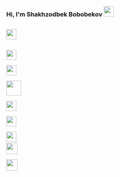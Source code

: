 ### Hi, I'm Shakhzodbek Bobobekov <img src="https://media.giphy.com/media/hvRJCLFzcasrR4ia7z/giphy.gif" width="27px" >
<code> <img src="https://www.freepnglogos.com/uploads/html5-logo-png/html5-logo-html-logo-10.png" width="27px" > </code>

<code> <img src="https://www.yolearnonline.com/img/css.png" width="27px" > </code>
<code> <img src="https://sass-lang.com/assets/img/styleguide/white-e44bed0d.png" width="27px"> </code>
<code> <img src="https://hminteractive.io/wp-content/uploads/2016/02/Boostrap-Logo.png" width="40px" > </code>
<code> <img src="https://www.blockknowledge.co/wp-content/uploads/2021/05/Js.png" width="27px" > </code>
<code> <img src="https://brandslogos.com/wp-content/uploads/thumbs/redux-logo-vector.svg" width="27px" > </code>
<code> <img src="https://bradysnuggs.net/img/Redux.png" width="27px" > </code>
<code> <img src="https://seeklogo.com/images/N/next-js-logo-8FCFF51DD2-seeklogo.com.png" width="30px" > </code>
<code> <img src="https://upload.wikimedia.org/wikipedia/commons/thumb/1/17/GraphQL_Logo.svg/2048px-GraphQL_Logo.svg.png" width="30px" > </code>




